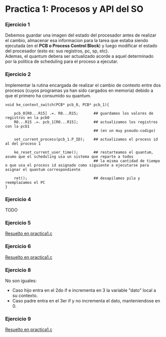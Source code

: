 # Practica 1: Procesos y API del SO 

### Ejercicio 1

Debemos guardar una imagen del estado del procesador antes de realizar el cambio, almacenar esa informacion para la tarea que estaba siendo ejecutada (en el **PCB o Process Control Block**) y luego modificar el estado del procesador (esto es: sus registros, pc, sp, etc). <br>
Ademas, el quantum debera ser actualizado acorde a aquel determinado por la politica de scheduling para el proceso a ejecutar. 

### Ejercicio 2
Implementar la rutina encargada de realizar el cambio de contexto entre dos procesos (cuyos programas ya han sido cargados en memoria) debido a que el primero ha consumido su quantum. <br>

    void ke_context_switch(PCB* pcb_0, PCB* pcb_1){
        
        pcb_0[R0...R15] .=. R0...R15;       ## guardamos los valores de registros en la pcb0
        R0...R15 .=. pcb_1[R0...R15];       ## actualizamos los registros con la pcb1
                                            ## (en un muy pseudo-codigo)

        set_current_process(pcb_1.P_ID);    ## actualizamos el process id al del proceso 1

        ke_reset_current_user_time();       ## restarteamos el quantum, asumo que el scheduling usa un sistema que reparte a todos 
                                            ## la misma cantidad de tiempo o que usa el process id asignado como siguiente a ejecutarse para asignar el quantum correspondiente

        ret();                              ## desapilamos pila y reemplazamos el PC
    }


### Ejercicio 4

TODO

### Ejercicio 5
[Resuelto en practica1.c](./practica1.c)

### Ejercicio 6
[Resuelto en practica1.c](./practica1.c)

### Ejercicio 8

No son iguales:
- Caso hijo entra en el 2do if e incrementa en 3 la variable "dato" local a su contexto.
- Caso padre entra en el 3er if y no incrementa el dato, manteniendose en 0.

### Ejercicio 9
[Resuelto en practica1.c](./practica1.c)
